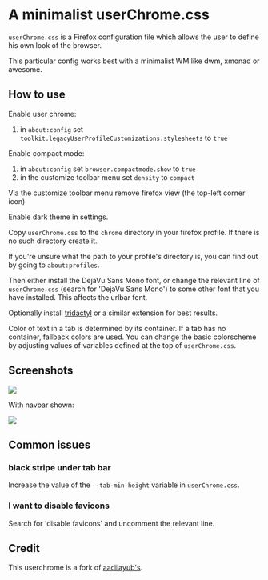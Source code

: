 # A minimalist userChrome.css

`userChrome.css` is a Firefox configuration file which allows the user to
define his own look of the browser.

This particular config works best with a minimalist WM like dwm, xmonad or
awesome.

## How to use

Enable user chrome:

1) in `about:config` set `toolkit.legacyUserProfileCustomizations.stylesheets` to `true`

Enable compact mode:

1) in `about:config` set `browser.compactmode.show` to `true`
2) in the customize toolbar menu set `density` to `compact`

Via the customize toolbar menu remove firefox view (the top-left corner icon)

Enable dark theme in settings.

Copy `userChrome.css` to the `chrome` directory in your firefox profile. If
there is no such directory create it.

If you're unsure what the path to your profile's directory is, you can find out
by going to `about:profiles`.

Then either install the DejaVu Sans Mono font, or change the relevant line of
`userChrome.css` (search for 'DejaVu Sans Mono') to some other font that you have
installed. This affects the urlbar font.

Optionally install [tridactyl](https://github.com/tridactyl/tridactyl) or a
similar extension for best results.

Color of text in a tab is determined by its container. If a tab has no
container, fallback colors are used. You can change the basic colorscheme by
adjusting values of variables defined at the top of `userChrome.css`.

## Screenshots

![](https://raw.githubusercontent.com/Dook97/firefox-qutebrowser-userchrome/screenshots/basic.png)

With navbar shown:

![](https://github.com/Dook97/firefox-qutebrowser-userchrome/blob/screenshots/urlbar.png)

## Common issues

### black stripe under tab bar

Increase the value of the `--tab-min-height` variable in `userChrome.css`.

### I want to disable favicons

Search for 'disable favicons' and uncomment the relevant line.

## Credit

This userchrome is a fork of
[aadilayub's](https://github.com/aadilayub/firefox-i3wm-theme).
